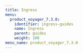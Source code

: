 ```yaml
---
title: Ingress
menu:
  product_voyager_7.3.0:
    identifier: ingress-guides
    name: Ingress
    parent: guides
    weight: 100
menu_name: product_voyager_7.3.0
---
```

